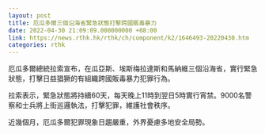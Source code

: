 ```yaml
---
layout: post
title: 厄瓜多爾三個沿海省緊急狀態打擊跨國販毒暴力
date: 2022-04-30 21:09:09.000000000 +08:00
link: https://news.rthk.hk/rthk/ch/component/k2/1646493-20220430.htm
categories: rthk
---
```


厄瓜多爾總統拉索宣布，在瓜亞斯、埃斯梅拉達斯和馬納維三個沿海省，實行緊急狀態，打擊日益猖獗的有組織跨國販毒暴力犯罪行為。

拉索表示，緊急狀態將持續60天，每天晚上11時到翌日5時實行宵禁。9000名警察和士兵將上街巡邏執法，打擊犯罪，維護社會秩序。

近幾個月，厄瓜多爾犯罪現象日趨嚴重，外界憂慮多地安全局勢。
